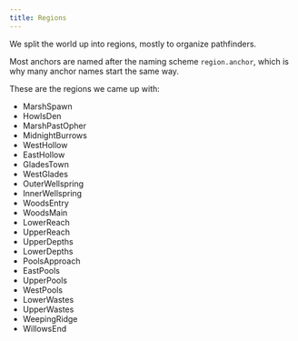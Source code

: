```yaml
---
title: Regions
---
```


We split the world up into regions, mostly to organize pathfinders.

Most anchors are named after the naming scheme `region.anchor`, which is why many anchor names start the same way.

These are the regions we came up with:

- MarshSpawn
- HowlsDen
- MarshPastOpher
- MidnightBurrows
- WestHollow
- EastHollow
- GladesTown
- WestGlades
- OuterWellspring
- InnerWellspring
- WoodsEntry
- WoodsMain
- LowerReach
- UpperReach
- UpperDepths
- LowerDepths
- PoolsApproach
- EastPools
- UpperPools
- WestPools
- LowerWastes
- UpperWastes
- WeepingRidge
- WillowsEnd
